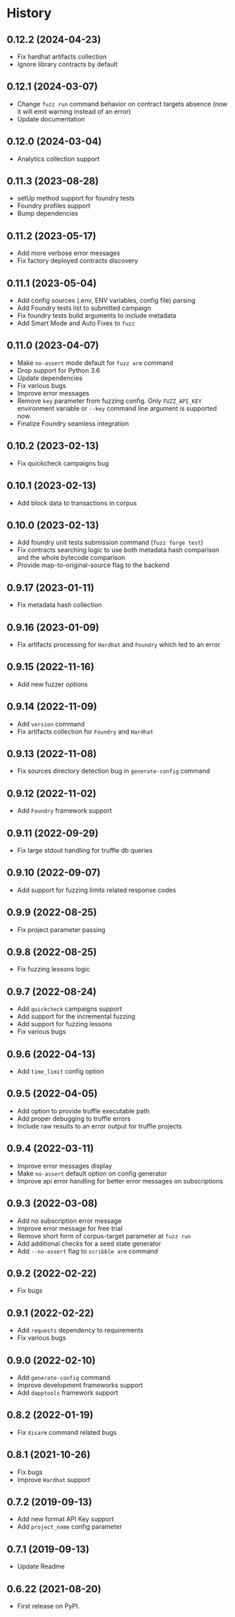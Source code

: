 # History

0.12.2 (2024-04-23)
--------------------
- Fix hardhat artifacts collection
- Ignore library contracts by default

0.12.1 (2024-03-07)
--------------------
- Change `fuzz run` command behavior on contract targets absence (now it will emit warning instead of an error)
- Update documentation

0.12.0 (2024-03-04)
--------------------
- Analytics collection support

0.11.3 (2023-08-28)
--------------------
- setUp method support for foundry tests
- Foundry profiles support
- Bump dependencies

0.11.2 (2023-05-17)
--------------------
- Add more verbose error messages
- Fix factory deployed contracts discovery

0.11.1 (2023-05-04)
--------------------
- Add config sources (.env, ENV variables, config file) parsing
- Add Foundry tests list to submitted campaign
- Fix foundry tests build arguments to include metadata
- Add Smart Mode and Auto Fixes to `fuzz`

0.11.0 (2023-04-07)
--------------------
- Make `no-assert` mode default for `fuzz arm` command
- Drop support for Python 3.6
- Update dependencies
- Fix various bugs
- Improve error messages
- Remove `key` parameter from fuzzing config. Only `FUZZ_API_KEY` environment variable or `--key` command line argument is supported now.
- Finalize Foundry seamless integration

0.10.2 (2023-02-13)
--------------------
- Fix quickcheck campaigns bug

0.10.1 (2023-02-13)
--------------------
- Add block data to transactions in corpus

0.10.0 (2023-02-13)
--------------------
- Add foundry unit tests submission command (`fuzz forge test`)
- Fix contracts searching logic to use both metadata hash comparison and the whole bytecode comparison
- Provide map-to-original-source flag to the backend

0.9.17 (2023-01-11)
--------------------
- Fix metadata hash collection

0.9.16 (2023-01-09)
--------------------
- Fix artifacts processing for `Hardhat` and `Foundry` which led to an error

0.9.15 (2022-11-16)
--------------------
- Add new fuzzer options

0.9.14 (2022-11-09)
--------------------
- Add `version` command
- Fix artifacts collection for `Foundry` and `Hardhat`

0.9.13 (2022-11-08)
--------------------
- Fix sources directory detection bug in `generate-config` command

0.9.12 (2022-11-02)
--------------------
- Add `Foundry` framework support

0.9.11 (2022-09-29)
--------------------
- Fix large stdout handling for truffle db queries

0.9.10 (2022-09-07)
--------------------
- Add support for fuzzing limits related response codes

0.9.9 (2022-08-25)
--------------------
- Fix project parameter passing

0.9.8 (2022-08-25)
--------------------
- Fix fuzzing lessons logic

0.9.7 (2022-08-24)
--------------------
- Add `quickcheck` campaigns support
- Add support for the incremental fuzzing
- Add support for fuzzing lessons
- Fix various bugs

0.9.6 (2022-04-13)
--------------------
- Add `time_limit` config option

0.9.5 (2022-04-05)
--------------------
- Add option to provide truffle executable path
- Add proper debugging to truffle errors
- Include raw results to an error output for truffle projects

0.9.4 (2022-03-11)
--------------------
- Improve error messages display
- Make `no-assert` default option on config generator
- Improve api error handling for better error messages on subscriptions

0.9.3 (2022-03-08)
--------------------
- Add no subscription error message
- Improve error message for free trial
- Remove short form of corpus-target parameter at `fuzz run`
- Add additional checks for a seed state generator
- Add `--no-assert` flag to `scribble arm` command

0.9.2 (2022-02-22)
--------------------
- Fix bugs

0.9.1 (2022-02-22)
--------------------
- Add `requests` dependency to requirements
- Fix various bugs

0.9.0 (2022-02-10)
--------------------
- Add `generate-config` command
- Improve development frameworks support
- Add `dapptools` framework support

0.8.2 (2022-01-19)
--------------------
- Fix `disarm` command related bugs

0.8.1 (2021-10-26)
--------------------
- Fix bugs
- Improve `Hardhat` support

0.7.2 (2019-09-13)
--------------------
- Add new format API Key support
- Add `project_name` config parameter

0.7.1 (2019-09-13)
--------------------
- Update Readme

0.6.22 (2021-08-20)
--------------------
- First release on PyPI.
